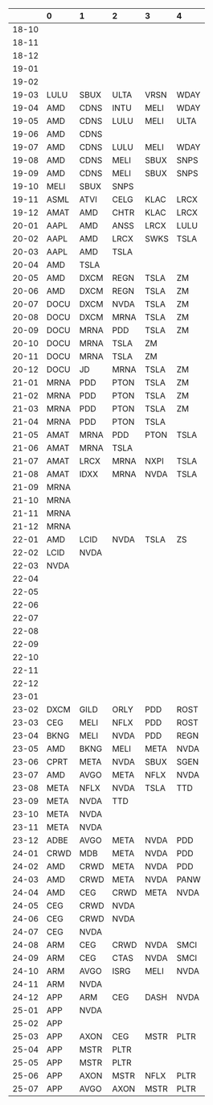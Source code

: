 |       | 0    | 1    | 2    | 3    | 4    |
|:------|:-----|:-----|:-----|:-----|:-----|
| 18-10 |      |      |      |      |      |
| 18-11 |      |      |      |      |      |
| 18-12 |      |      |      |      |      |
| 19-01 |      |      |      |      |      |
| 19-02 |      |      |      |      |      |
| 19-03 | LULU | SBUX | ULTA | VRSN | WDAY |
| 19-04 | AMD  | CDNS | INTU | MELI | WDAY |
| 19-05 | AMD  | CDNS | LULU | MELI | ULTA |
| 19-06 | AMD  | CDNS |      |      |      |
| 19-07 | AMD  | CDNS | LULU | MELI | WDAY |
| 19-08 | AMD  | CDNS | MELI | SBUX | SNPS |
| 19-09 | AMD  | CDNS | MELI | SBUX | SNPS |
| 19-10 | MELI | SBUX | SNPS |      |      |
| 19-11 | ASML | ATVI | CELG | KLAC | LRCX |
| 19-12 | AMAT | AMD  | CHTR | KLAC | LRCX |
| 20-01 | AAPL | AMD  | ANSS | LRCX | LULU |
| 20-02 | AAPL | AMD  | LRCX | SWKS | TSLA |
| 20-03 | AAPL | AMD  | TSLA |      |      |
| 20-04 | AMD  | TSLA |      |      |      |
| 20-05 | AMD  | DXCM | REGN | TSLA | ZM   |
| 20-06 | AMD  | DXCM | REGN | TSLA | ZM   |
| 20-07 | DOCU | DXCM | NVDA | TSLA | ZM   |
| 20-08 | DOCU | DXCM | MRNA | TSLA | ZM   |
| 20-09 | DOCU | MRNA | PDD  | TSLA | ZM   |
| 20-10 | DOCU | MRNA | TSLA | ZM   |      |
| 20-11 | DOCU | MRNA | TSLA | ZM   |      |
| 20-12 | DOCU | JD   | MRNA | TSLA | ZM   |
| 21-01 | MRNA | PDD  | PTON | TSLA | ZM   |
| 21-02 | MRNA | PDD  | PTON | TSLA | ZM   |
| 21-03 | MRNA | PDD  | PTON | TSLA | ZM   |
| 21-04 | MRNA | PDD  | PTON | TSLA |      |
| 21-05 | AMAT | MRNA | PDD  | PTON | TSLA |
| 21-06 | AMAT | MRNA | TSLA |      |      |
| 21-07 | AMAT | LRCX | MRNA | NXPI | TSLA |
| 21-08 | AMAT | IDXX | MRNA | NVDA | TSLA |
| 21-09 | MRNA |      |      |      |      |
| 21-10 | MRNA |      |      |      |      |
| 21-11 | MRNA |      |      |      |      |
| 21-12 | MRNA |      |      |      |      |
| 22-01 | AMD  | LCID | NVDA | TSLA | ZS   |
| 22-02 | LCID | NVDA |      |      |      |
| 22-03 | NVDA |      |      |      |      |
| 22-04 |      |      |      |      |      |
| 22-05 |      |      |      |      |      |
| 22-06 |      |      |      |      |      |
| 22-07 |      |      |      |      |      |
| 22-08 |      |      |      |      |      |
| 22-09 |      |      |      |      |      |
| 22-10 |      |      |      |      |      |
| 22-11 |      |      |      |      |      |
| 22-12 |      |      |      |      |      |
| 23-01 |      |      |      |      |      |
| 23-02 | DXCM | GILD | ORLY | PDD  | ROST |
| 23-03 | CEG  | MELI | NFLX | PDD  | ROST |
| 23-04 | BKNG | MELI | NVDA | PDD  | REGN |
| 23-05 | AMD  | BKNG | MELI | META | NVDA |
| 23-06 | CPRT | META | NVDA | SBUX | SGEN |
| 23-07 | AMD  | AVGO | META | NFLX | NVDA |
| 23-08 | META | NFLX | NVDA | TSLA | TTD  |
| 23-09 | META | NVDA | TTD  |      |      |
| 23-10 | META | NVDA |      |      |      |
| 23-11 | META | NVDA |      |      |      |
| 23-12 | ADBE | AVGO | META | NVDA | PDD  |
| 24-01 | CRWD | MDB  | META | NVDA | PDD  |
| 24-02 | AMD  | CRWD | META | NVDA | PDD  |
| 24-03 | AMD  | CRWD | META | NVDA | PANW |
| 24-04 | AMD  | CEG  | CRWD | META | NVDA |
| 24-05 | CEG  | CRWD | NVDA |      |      |
| 24-06 | CEG  | CRWD | NVDA |      |      |
| 24-07 | CEG  | NVDA |      |      |      |
| 24-08 | ARM  | CEG  | CRWD | NVDA | SMCI |
| 24-09 | ARM  | CEG  | CTAS | NVDA | SMCI |
| 24-10 | ARM  | AVGO | ISRG | MELI | NVDA |
| 24-11 | ARM  | NVDA |      |      |      |
| 24-12 | APP  | ARM  | CEG  | DASH | NVDA |
| 25-01 | APP  | NVDA |      |      |      |
| 25-02 | APP  |      |      |      |      |
| 25-03 | APP  | AXON | CEG  | MSTR | PLTR |
| 25-04 | APP  | MSTR | PLTR |      |      |
| 25-05 | APP  | MSTR | PLTR |      |      |
| 25-06 | APP  | AXON | MSTR | NFLX | PLTR |
| 25-07 | APP  | AVGO | AXON | MSTR | PLTR |